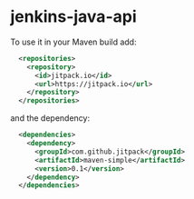 # jenkins-java-api

To use it in your Maven build add:
```xml
  <repositories>
    <repository>
      <id>jitpack.io</id>
      <url>https://jitpack.io</url>
    </repository>
  </repositories>
```

and the dependency:

```xml
  <dependencies>
    <dependency>
      <groupId>com.github.jitpack</groupId>
      <artifactId>maven-simple</artifactId>
      <version>0.1</version>
    </dependency>
  </dependencies>
```
